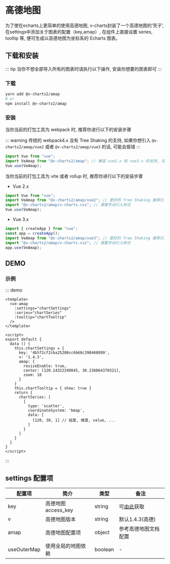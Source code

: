 # 高德地图

为了使在echarts上更简单的使用高德地图, v-charts封装了一个高德地图的‘壳子’, 在settings中添加关于图表的配置（key,amap）, 在组件上直接设置 series, tooltip 等, 便可生成以高德地图为坐标系的 Echarts 图表。

## 下载和安装

::: tip 
当你不想全部导入所有的图表时请执行以下操作, 安装你想要的图表即可 
:::

### 下载

```bash
yarn add @v-charts2/amap
# or
npm install @v-charts2/amap
```

### 安装

当你当前的打包工具为 webpack 时, 推荐你进行以下的安装步骤

::: warning
传统的 webpack4.x 没有 Tree Shaking 的支持, 如果你想引入 `@v-charts2/amap/vue2` 或者 `@v-charts2/amap/vue3` 的话, 可能会报错
:::

```javascript
import Vue from "vue";
import VeAmap from "@v-charts2/amap"; // 兼容 vue2.x 和 vue3.x 的支持, 将会自动加载支持 vue2.x 的支持包或者支持 vue3.x 的支持包
Vue.use(VeAmap);
```

当你当前的打包工具为 vite 或者 rollup 时, 推荐你进行以下的安装步骤

- Vue 2.x

```javascript
import Vue from "vue";
import VeAmap from "@v-charts2/amap/vue2"; // 更好的 Tree Shaking 推荐引入 vue2.x 的专属支持包
import "@v-charts2/amap/v-charts.css"; // 需要手动引入样式
Vue.use(VeAmap);
```

- Vue 3.x

```javascript
import { createApp } from "vue";
const app = createApp();
import VeAmap from "@v-charts2/amap/vue3"; // 更好的 Tree Shaking 推荐引入 vue3.x 的专属支持包
import "@v-charts2/amap/v-charts.css"; // 需要手动引入样式
app.use(VeAmap);
```

## DEMO

### 示例

::: demo

```vue
<template>
  <ve-amap
    :settings="chartSettings"
    :series="chartSeries"
    :tooltip="chartTooltip"
  />
</template>

<script>
export default {
  data () {
    this.chartSettings = {
      key: '4b5f2cf2cba25200cc6b68c398468899',
      v: '1.4.3',
      amap: {
        resizeEnable: true,
        center: [120.14322240845, 30.236064370321],
        zoom: 10
      }
    }
    this.chartTooltip = { show: true }
    return {
      chartSeries: [
        {
          type: 'scatter',
          coordinateSystem: 'bmap',
          data: [
            [120, 30, 1] // 经度, 维度, value, ...
          ]
        }
      ]
    }
  }
}
</script>
```

:::

## settings 配置项

| 配置项 | 简介 | 类型 | 备注 |
| --- | --- | --- | --- |
| key | 高德地图 access_key | string | 可[由此](https://console.amap.com/dev/key/app)获取 |
| v | 高德地图版本 | string | 默认1.4.3(高德) |
| amap | 高德地图配置项 | object | 参考高德地图文档配置 |
| useOuterMap | 使用全局的地图依赖 | boolean | - |
